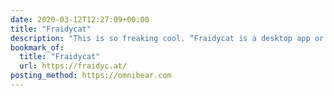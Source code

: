 ```yaml
---
date: 2020-03-12T12:27:09+00:00
title: "Fraidycat"
description: "This is so freaking cool. “Fraidycat is a desktop app or browser extension for Firefox or Chrome [you can] use to follow people (hundreds) on whatever platform they choose”. Warm, fuzzy, IndieWeb vibes from this one!"
bookmark_of:
  title: "Fraidycat"
  url: https://fraidyc.at/
posting_method: https://omnibear.com
---
```

